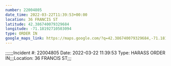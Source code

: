 ```yaml
---
number: 22004805
date_time: 2022-03-22T11:39:53+00:00
location: 36 FRANCIS ST
latitude: 42.386740079329684
longitude: -71.18192710503094
type: ORDER IN
google_maps_link: https://maps.google.com/?q=42.386740079329684,-71.18192710503094
---
```


;;;;;;Incident #: 22004805  Date: 2022-03-22 11:39:53   Type: HARASS ORDER IN;;;Location: 36 FRANCIS ST;;;

